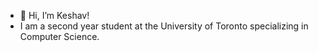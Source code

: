 - 👋 Hi, I’m Keshav!
- I am a second year student at the University of Toronto specializing in Computer Science.

<!---
kworathur/kworathur is a ✨ special ✨ repository because its `README.md` (this file) appears on your GitHub profile.
You can click the Preview link to take a look at your changes.
--->
